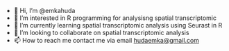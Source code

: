 - 👋 Hi, I’m @emkahuda
- 👀 I’m interested in R programming for analysisng spatial transcriptomic
- 🌱 I’m currently learning spatial transcriptomic analysis using Seurast in R
- 💞️ I’m looking to collaborate on spatial transcriptomic analysis
- 📫 How to reach me contact me via email hudaemka@gmail.com

<!---
emkahuda/emkahuda is a ✨ special ✨ repository because its `README.md` (this file) appears on your GitHub profile.
You can click the Preview link to take a look at your changes.
--->
